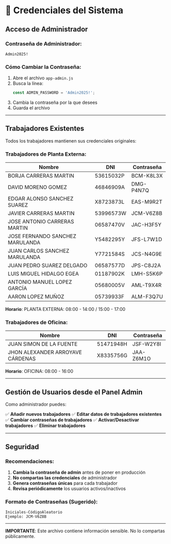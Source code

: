 # 🔐 Credenciales del Sistema

## Acceso de Administrador

### Contraseña de Administrador:
```
Admin2025!
```

### Cómo Cambiar la Contraseña:
1. Abre el archivo `app-admin.js`
2. Busca la línea:
   ```javascript
   const ADMIN_PASSWORD = 'Admin2025!';
   ```
3. Cambia la contraseña por la que desees
4. Guarda el archivo

---

## Trabajadores Existentes

Todos los trabajadores mantienen sus credenciales originales:

### Trabajadores de Planta Externa:

| Nombre | DNI | Contraseña |
|--------|-----|------------|
| BORJA CARRERAS MARTIN | 53615032P | BCM-K8L3X |
| DAVID MORENO GOMEZ | 46846909A | DMG-P4N7Q |
| EDGAR ALONSO SANCHEZ SUAREZ | X8723873L | EAS-M9R2T |
| JAVIER CARRERAS MARTIN | 53996573W | JCM-V6Z8B |
| JOSE ANTONIO CARRERAS MARTIN | 06587470V | JAC-H3F5Y |
| JOSE FERNANDO SANCHEZ MARULANDA | Y5482295Y | JFS-L7W1D |
| JUAN CARLOS SANCHEZ MARULANDA | Y7721584S | JCS-N4G9E |
| JUAN PEDRO SUAREZ DELGADO | 06587577D | JPS-C8J2A |
| LUIS MIGUEL HIDALGO EGEA | 01187902K | LMH-S5K6P |
| ANTONIO MANUEL LOPEZ GARCÍA | 05680005V | AML-T9X4R |
| AARON LOPEZ MUÑOZ | 05739933F | ALM-F3Q7U |

**Horario**: PLANTA EXTERNA: 08:00 - 14:00 / 15:00 - 17:00

### Trabajadores de Oficina:

| Nombre | DNI | Contraseña |
|--------|-----|------------|
| JUAN SIMON DE LA FUENTE | 51471948H | JSF-W2Y8I |
| JHON ALEXANDER ARROYAVE CÁRDENAS | X8335756G | JAA-Z6M1O |

**Horario**: OFICINA: 08:00 - 16:00

---

## Gestión de Usuarios desde el Panel Admin

Como administrador puedes:

✅ **Añadir nuevos trabajadores**
✅ **Editar datos de trabajadores existentes**
✅ **Cambiar contraseñas de trabajadores**
✅ **Activar/Desactivar trabajadores**
✅ **Eliminar trabajadores**

---

## Seguridad

### Recomendaciones:

1. **Cambia la contraseña de admin** antes de poner en producción
2. **No compartas las credenciales** de administrador
3. **Genera contraseñas únicas** para cada trabajador
4. **Revisa periódicamente** los usuarios activos/inactivos

### Formato de Contraseñas (Sugerido):
```
Iniciales-CódigoAleatorio
Ejemplo: JCM-V6Z8B
```

---

**IMPORTANTE**: Este archivo contiene información sensible. No lo compartas públicamente.